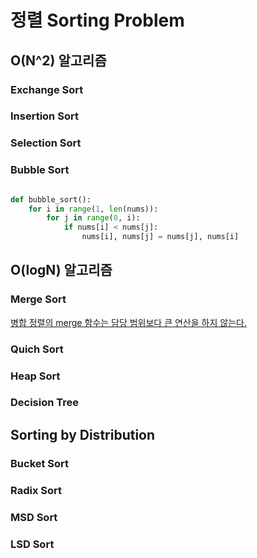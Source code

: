 # 정렬 Sorting Problem

## O(N^2) 알고리즘

### Exchange Sort

### Insertion Sort

### Selection Sort

### Bubble Sort

```python

def bubble_sort():
    for i in range(1, len(nums)):
        for j in range(0, i):
            if nums[i] < nums[j]:
                nums[i], nums[j] = nums[j], nums[i]
```

## O(logN) 알고리즘

### Merge Sort

[병합 정렬의 merge 함수는 담당 범위보다 큰 연산을 하지 않는다.](https://www.acmicpc.net/board/view/109246)

### Quich Sort

### Heap Sort

### Decision Tree

## Sorting by Distribution

### Bucket Sort

### Radix Sort

### MSD Sort

### LSD Sort
